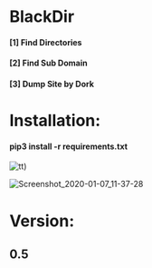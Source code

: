 # BlackDir
 <h4>[1] Find Directories<br></h4>
 <h4>[2] Find Sub Domain<br></h4>
  <h4>[3] Dump Site by Dork </h4>

# Installation:
<h4>pip3 install -r requirements.txt</h4>


![tt](https://user-images.githubusercontent.com/46041727/71911666-206f7780-3142-11ea-8e09-9b022c1a4aa0.jpg))

![Screenshot_2020-01-07_11-37-28](https://user-images.githubusercontent.com/46041727/71911758-4eed5280-3142-11ea-9db7-faddc43fc2f1.png)
# Version:
<b><h2>0.5</h2></b>
